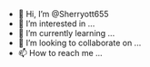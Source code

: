 - 👋 Hi, I’m @Sherryott655
- 👀 I’m interested in ...
- 🌱 I’m currently learning ...
- 💞️ I’m looking to collaborate on ...
- 📫 How to reach me ...

<!---
Sherryott655/Sherryott655 is a ✨ special ✨ repository because its `README.md` (this file) appears on your GitHub profile.
You can click the Preview link to take a look at your changes.
--->
